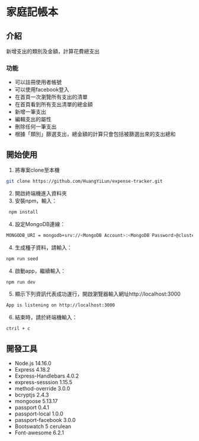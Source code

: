 # 家庭記帳本

## 介紹
新增支出的類別及金額，計算花費總支出


### 功能
- 可以註冊使用者帳號
- 可以使用facebook登入
- 在首頁一次瀏覽所有支出的清單
- 在首頁看到所有支出清單的總金額
- 新增一筆支出
- 編輯支出的屬性
- 刪除任何一筆支出
- 根據「類別」篩選支出，總金額的計算只會包括被篩選出來的支出總和


## 開始使用
1. 將專案clone至本機
 ```bash
 git clone https://github.com/HuangYiLun/expense-tracker.git
 ```
2. 開啟終端機進入資料夾
3. 安裝npm，輸入：
```bash
 npm install
```
4. 設定MongoDB連線：
```bash
MONGODB_URI = mongodb+srv://<MongoDB Account>:<MongoDB Password>@cluster0.xxxxx.mongodb.net/expense-tracker?retryWrites=true&w=majority
```
4. 生成種子資料，請輸入：
```bash
npm run seed
```
4. 啟動app，繼續輸入：
```bash
npm run dev
```
5. 顯示下列資訊代表成功運行，開啟瀏覽器輸入網址http://localhost:3000
```bash
App is listening on http://localhost:3000
```
6. 結束時，請於終端機輸入：
```bash
ctril + c
```

## 開發工具

- Node.js 14.16.0
- Express 4.18.2
- Express-Handlebars 4.0.2
- express-sesssion 1.15.5
- method-override  3.0.0
- bcryptjs 2.4.3
- mongoose 5.13.17
- passport 0.4.1
- passport-local 1.0.0
- passport-facebook 3.0.0
- Bootswatch 5 cerulean
- Font-awesome 6.2.1